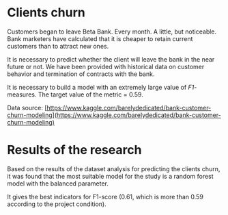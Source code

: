 # Clients churn

Customers began to leave Beta Bank. Every month. A little, but noticeable. Bank marketers have calculated that it is cheaper to retain current customers than to attract new ones.

It is necessary to predict whether the client will leave the bank in the near future or not. We have been provided with historical data on customer behavior and termination of contracts with the bank.

It is necessary to build a model with an extremely large value of *F1*-measures. The target value of the metric = 0.59.


Data source: [https://www.kaggle.com/barelydedicated/bank-customer-churn-modeling](https://www.kaggle.com/barelydedicated/bank-customer-churn-modeling)

# Results of the research

Based on the results of the dataset analysis for predicting the clients churn, it was found that the most suitable model for the study is a random forest model with the balanced parameter.

It gives the best indicators for F1-score (0.61, which is more than 0.59 according to the project condition).
